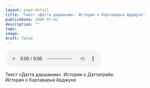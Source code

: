 ```yaml
---
layout: page-detail
title: "Текст «Датта даршанам». История о Картавирья Арджуне"
publishDate: 2008.07.01
description: ""
tags:
image:
draft: false
---
```


<audio title="2008.07.01 - Текст «Датта даршанам». История о Картавирья Арджуне.mp3" src="/upload/iblock/0c4/0c41d8944c205f5a6bb0525d3015bf9d.mp3" controls=""></audio>

 Текст «Датта даршанам». Истории о Даттатрейе.   
 История о Картавирья Арджуне  

  
